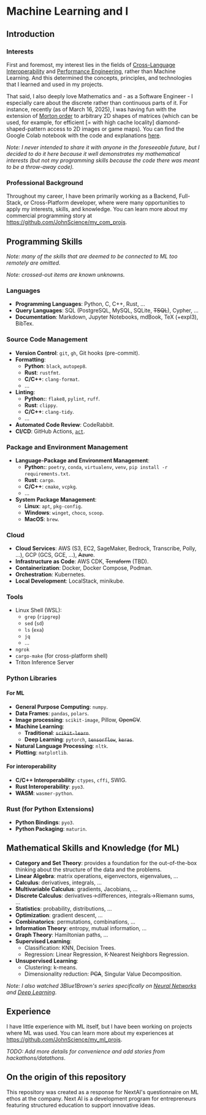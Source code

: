 # Machine Learning and I

## Introduction

### Interests

First and foremost, my interest lies in the fields of [Cross-Language Interoperability](https://en.wikipedia.org/wiki/Language_interoperability) and [Performance Engineering](https://en.wikipedia.org/wiki/Performance_engineering), rather than Machine Learning. And this determined the concepts, principles, and technologies that I learned and used in my projects.

That said, I also deeply love Mathematics and - as a Software Engineer - I especially care about the discrete rather than continuous parts of it. For instance, recently (as of March 16, 2025), I was having fun with the extension of [Morton order](https://en.wikipedia.org/wiki/Z-order_curve) to arbitrary 2D shapes of matrices (which can be used, for example, for efficient \[= with high cache locality\] diamond-shaped-pattern access to 2D images or game maps). You can find the Google Colab notebook with the code and explanations [here](https://colab.research.google.com/drive/1yO0iNEWpQeGmWP4_m8_CqCqlcRGAZ2oj?usp=sharing).

*Note: I never intended to share it with anyone in the foreseeable future, but I decided to do it here because it well demonstrates my mathematical interests (but not my programming skills because the code there was meant to be a throw-away code).*

### Professional Background

Throughout my career, I have been primarily working as a Backend, Full-Stack, or Cross-Platform developer, where were many opportunities to apply my interests, skills, and knowledge. You can learn more about my commercial programming story at <https://github.com/JohnScience/my_com_projs>.

## Programming Skills

*Note: many of the skills that are deemed to be connected to ML too remotely are omitted.*

*Note: crossed-out items are known unknowns.*

### Languages

- **Programming Languages**: Python, C, C++, Rust, ...
- **Query Languages**: SQL (PostgreSQL, MySQL, SQLite, ~~TSQL~~), Cypher, ...
- **Documentation**: Markdown, Jupyter Notebooks, mdBook, TeX (+expl3), BibTex.

### Source Code Management

- **Version Control**: `git`, `gh`, Git hooks (pre-commit).
- **Formatting**:
    * **Python**: `black`, `autopep8`.
    * **Rust**: `rustfmt`.
    * **C/C++**: `clang-format`.
    * ...
- **Linting**:
    * **Python:**: `flake8`, `pylint`, `ruff`.
    * **Rust**: `clippy`.
    * **C/C++**: `clang-tidy`.
    * ...
- **Automated Code Review**: CodeRabbit. 
- **CI/CD**: GitHub Actions, [`act`](https://github.com/nektos/act).

### Package and Environment Management

- **Language-Package and Environment Management**:
    * **Python:**: `poetry`, `conda`, `virtualenv`, `venv`, `pip install -r requirements.txt`.
    * **Rust**: `cargo`.
    * **C/C++**: `cmake`, `vcpkg`.
    * ...
- **System Package Management**:
    * **Linux**: `apt`, `pkg-config`.
    * **Windows**: `winget`, `choco`, `scoop`.
    * **MacOS**: `brew`.

### Cloud

- **Cloud Services**: AWS (S3, EC2, SageMaker, Bedrock, Transcribe, Polly, ...), GCP (GCS, GCE, ...), ~~Azure~~.
- **Infrastructure as Code**: AWS CDK, ~~Terraform~~ (TBD).
- **Containerization**: Docker, Docker Compose, Podman.
- **Orchestration**: Kubernetes.
- **Local Development**: LocalStack, minikube.

### Tools

- Linux Shell (WSL):
    * `grep` (`ripgrep`)
    * `sed` (`sd`)
    * `ls` (`exa`)
    * `jq`
    * ...
- `ngrok`
- `cargo-make` (for cross-platform shell)
- Triton Inference Server

### Python Libraries

#### For ML

- **General Purpose Computing**: `numpy`.
- **Data Frames**: `pandas`, `polars`.
- **Image processing**: `scikit-image`, Pillow, ~~OpenCV~~.
- **Machine Learning**:
    * **Traditional**: ~~`scikit-learn`~~.
    * **Deep Learning**: `pytorch`, ~~`tensorflow`~~, ~~`keras`~~.
- **Natural Language Processing**: `nltk`.
- **Plotting**: `matplotlib`.

#### For interoperability

- **C/C++ Interoperability**: `ctypes`, `cffi`, SWIG.
- **Rust Interoperability**: `pyo3`.
- **WASM**: `wasmer-python`.

### Rust (for Python Extensions)

- **Python Bindings**: `pyo3`.
- **Python Packaging**: `maturin`.

## Mathematical Skills and Knowledge (for ML)

- **Category and Set Theory**: provides a foundation for the out-of-the-box thinking about the structure of the data and the problems.
- **Linear Algebra**: matrix operations, eigenvectors, eigenvalues, ...
- **Calculus**: derivatives, integrals, ...
- **Multivariable Calculus**: gradients, Jacobians, ...
- **Discrete Calculus**: derivatives->differences, integrals->Riemann sums, ...
- **Statistics**: probability, distributions, ...
- **Optimization**: gradient descent, ...
- **Combinatorics**: permutations, combinations, ...
- **Information Theory**: entropy, mutual information, ...
- **Graph Theory**: Hamiltonian paths, ...
- **Supervised Learning**:
    * Classification: KNN, Decision Trees.
    * Regression: Linear Regression, K-Nearest Neighbors Regression.
- **Unsupervised Learning**:
    * Clustering: k-means.
    * Dimensionality reduction: ~~PCA~~, Singular Value Decomposition.

*Note: I also watched 3Blue1Brown's series specifically on [Neural Networks](https://www.youtube.com/watch?v=aircAruvnKk&list=PLZHQObOWTQDNU6R1_67000Dx_ZCJB-3pi&ab_channel=3Blue1Brown) and [Deep Learning](https://www.youtube.com/watch?v=aircAruvnKk&list=PLcCe-ymWq77ow42k4-ZrLzlM3F7Ha7smT)*.

## Experience

I have little experience with ML itself, but I have been working on projects where ML was used. You can learn more about my experiences at <https://github.com/JohnScience/my_ml_projs>.

*TODO: Add more details for convenience and add stories from hackathons/datathons*.

## On the origin of this repository

This repository was created as a response for NextAI's questionnaire on ML ethos at the company. Next AI is a development program for entrepreneurs featuring structured education to support innovative ideas.
